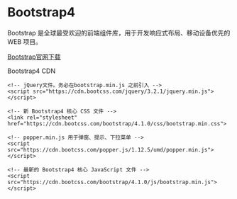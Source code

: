 # Bootstrap4

Bootstrap 是全球最受欢迎的前端组件库，用于开发响应式布局、移动设备优先的 WEB 项目。 

[Bootstrap官网下载](https://getbootstrap.com/docs/4.1/getting-started/download/)

Bootstrap4 CDN

```
<!-- jQuery文件。务必在bootstrap.min.js 之前引入 -->
<script src="https://cdn.bootcss.com/jquery/3.2.1/jquery.min.js"></script>

<!-- 新 Bootstrap4 核心 CSS 文件 -->
<link rel="stylesheet" href="https://cdn.bootcss.com/bootstrap/4.1.0/css/bootstrap.min.css">
 
<!-- popper.min.js 用于弹窗、提示、下拉菜单 -->
<script src="https://cdn.bootcss.com/popper.js/1.12.5/umd/popper.min.js"></script>
 
<!-- 最新的 Bootstrap4 核心 JavaScript 文件 -->
<script src="https://cdn.bootcss.com/bootstrap/4.1.0/js/bootstrap.min.js"></script>
```

